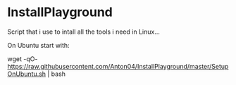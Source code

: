 # InstallPlayground
Script that i use to intall all the tools i need in Linux...

On Ubuntu start with:

wget -qO- https://raw.githubusercontent.com/Anton04/InstallPlayground/master/SetupOnUbuntu.sh | bash
